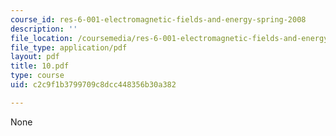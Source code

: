```yaml
---
course_id: res-6-001-electromagnetic-fields-and-energy-spring-2008
description: ''
file_location: /coursemedia/res-6-001-electromagnetic-fields-and-energy-spring-2008/c2c9f1b3799709c8dcc448356b30a382_10.pdf
file_type: application/pdf
layout: pdf
title: 10.pdf
type: course
uid: c2c9f1b3799709c8dcc448356b30a382

---
```

None